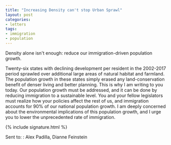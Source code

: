 ```yaml
---
title: "Increasing Density can't stop Urban Sprawl"
layout: post
categories:
- letters
tags:
- immigration
- population
---
```


Density alone isn't enough: reduce our immigration-driven population growth.

Twenty-six states with declining development per resident in the 2002-2017 period sprawled over additional large areas of natural habitat and farmland. The population growth in these states simply erased any land-conservation benefit of denser living and better planning. This is why I am writing to you today. Our population growth must be addressed, and it can be done by reducing immigration to a sustainable level. You and your fellow legislators must realize how your policies affect the rest of us, and immigration accounts for 90% of our national population growth. I am deeply concerned about the environmental implications of this population growth, and I urge you to lower the unprecedented rate of immigration.

{% include signature.html %}

Sent to:
: Alex Padilla, Dianne Feinstein
